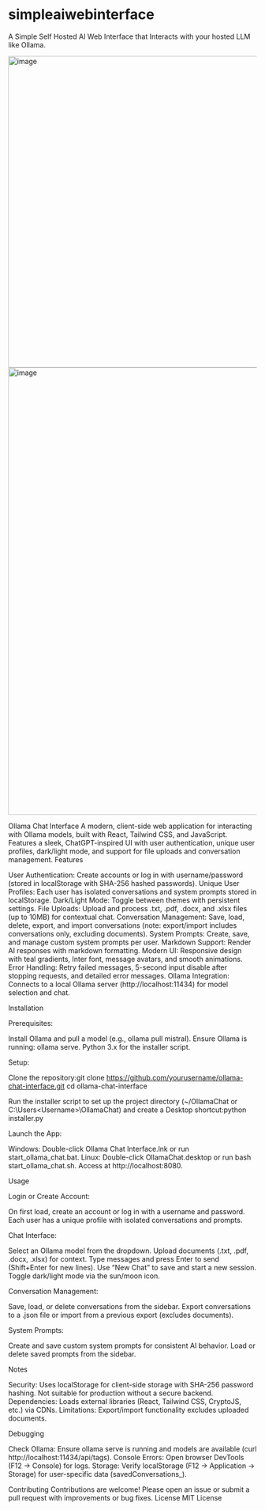 # simpleaiwebinterface
A Simple Self Hosted AI Web Interface that Interacts with your hosted LLM like Ollama. 

<img width="927" height="630" alt="image" src="https://github.com/user-attachments/assets/45359d5b-0d48-45b5-8126-b72ca59f2d9e" /> 
<img width="1785" height="905" alt="image" src="https://github.com/user-attachments/assets/66822693-42cd-4301-a1f5-976e8b3642a8" />

Ollama Chat Interface
A modern, client-side web application for interacting with Ollama models, built with React, Tailwind CSS, and JavaScript. Features a sleek, ChatGPT-inspired UI with user authentication, unique user profiles, dark/light mode, and support for file uploads and conversation management.
Features

User Authentication: Create accounts or log in with username/password (stored in localStorage with SHA-256 hashed passwords).
Unique User Profiles: Each user has isolated conversations and system prompts stored in localStorage.
Dark/Light Mode: Toggle between themes with persistent settings.
File Uploads: Upload and process .txt, .pdf, .docx, and .xlsx files (up to 10MB) for contextual chat.
Conversation Management: Save, load, delete, export, and import conversations (note: export/import includes conversations only, excluding documents).
System Prompts: Create, save, and manage custom system prompts per user.
Markdown Support: Render AI responses with markdown formatting.
Modern UI: Responsive design with teal gradients, Inter font, message avatars, and smooth animations.
Error Handling: Retry failed messages, 5-second input disable after stopping requests, and detailed error messages.
Ollama Integration: Connects to a local Ollama server (http://localhost:11434) for model selection and chat.

Installation

Prerequisites:

Install Ollama and pull a model (e.g., ollama pull mistral).
Ensure Ollama is running: ollama serve.
Python 3.x for the installer script.


Setup:

Clone the repository:git clone https://github.com/yourusername/ollama-chat-interface.git
cd ollama-chat-interface


Run the installer script to set up the project directory (~/OllamaChat or C:\Users\<Username>\OllamaChat) and create a Desktop shortcut:python installer.py




Launch the App:

Windows: Double-click Ollama Chat Interface.lnk or run start_ollama_chat.bat.
Linux: Double-click OllamaChat.desktop or run bash start_ollama_chat.sh.
Access at http://localhost:8080.



Usage

Login or Create Account:

On first load, create an account or log in with a username and password.
Each user has a unique profile with isolated conversations and prompts.


Chat Interface:

Select an Ollama model from the dropdown.
Upload documents (.txt, .pdf, .docx, .xlsx) for context.
Type messages and press Enter to send (Shift+Enter for new lines).
Use “New Chat” to save and start a new session.
Toggle dark/light mode via the sun/moon icon.


Conversation Management:

Save, load, or delete conversations from the sidebar.
Export conversations to a .json file or import from a previous export (excludes documents).


System Prompts:

Create and save custom system prompts for consistent AI behavior.
Load or delete saved prompts from the sidebar.



Notes

Security: Uses localStorage for client-side storage with SHA-256 password hashing. Not suitable for production without a secure backend.
Dependencies: Loads external libraries (React, Tailwind CSS, CryptoJS, etc.) via CDNs.
Limitations: Export/import functionality excludes uploaded documents.

Debugging

Check Ollama: Ensure ollama serve is running and models are available (curl http://localhost:11434/api/tags).
Console Errors: Open browser DevTools (F12 → Console) for logs.
Storage: Verify localStorage (F12 → Application → Storage) for user-specific data (savedConversations_<username>).

Contributing
Contributions are welcome! Please open an issue or submit a pull request with improvements or bug fixes.
License
MIT License
